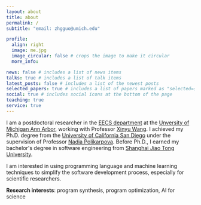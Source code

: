 ```yaml
---
layout: about
title: about
permalink: /
subtitle: "email: zhgguo@umich.edu"

profile:
  align: right
  image: me.jpg
  image_circular: false # crops the image to make it circular
  more_info:

news: false # includes a list of news items
talks: true # includes a list of talk items
latest_posts: false # includes a list of the newest posts
selected_papers: true # includes a list of papers marked as "selected={true}"
social: true # includes social icons at the bottom of the page
teaching: true
service: true
---
```


I am a postdoctoral researcher in the [EECS department](https://cse.engin.umich.edu/) at the [Unversity of Michigan Ann Arbor](https://umich.edu/), working with Professor [Xinyu Wang](http://web.eecs.umich.edu/~xwangsd). I achieved my Ph.D. degree from the [University of California San Diego](https://www.ucsd.edu) under the supervision of Professor [Nadia Polikarpova](https://cseweb.ucsd.edu/~npolikarpova). Before Ph.D., I earned my bachelor's degree in software engineering from [Shanghai Jiao Tong University](https://www.sjtu.edu.cn).

I am interested in using programming language and machine learning techniques to simplify the software development process, especially for scientific researchers.

**Research interests**: program synthesis, program optimization, AI for science
